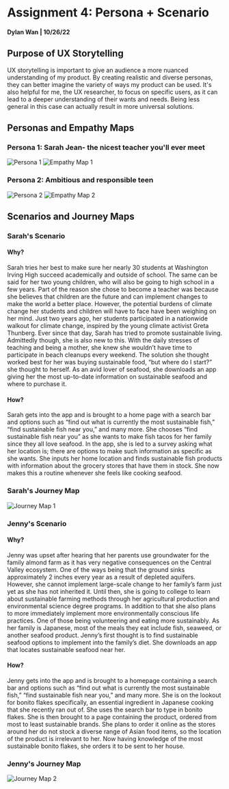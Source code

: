 # Assignment 4: Persona + Scenario 
#### Dylan Wan | 10/26/22

## Purpose of UX Storytelling 
UX storytelling is important to give an audience a more nuanced understanding of my product. By creating realistic and diverse personas, they can better imagine the variety of ways my product can be used. It's also helpful for me, the UX researcher, to focus on specific users, as it can lead to a deeper understanding of their wants and needs. Being less general in this case can actually result in more universal solutions. 

## Personas and Empathy Maps
### Persona 1: Sarah Jean- the nicest teacher you'll ever meet 
![Persona 1](https://user-images.githubusercontent.com/114602097/197993601-cfdaea36-63c7-4c25-9d02-2a5acf598900.png)
![Empathy Map 1](https://user-images.githubusercontent.com/114602097/197993775-415003ea-51c3-4a7c-be1e-21c2c02e598e.png)

### Persona 2: Ambitious and responsible teen 
![Persona 2](https://user-images.githubusercontent.com/114602097/197994003-54ea4d24-9cf0-4bda-a4ee-02fb647a9543.png)
![Empathy Map 2](https://user-images.githubusercontent.com/114602097/197994042-afcef592-4d21-4b27-836e-7e77468550b2.png)

## Scenarios and Journey Maps
### Sarah's Scenario
#### Why?
Sarah tries her best to make sure her nearly 30 students at Washington Irving High succeed academically and outside of school. The same can be said for her two young children, who will also be going to high school in a few years. Part of the reason she chose to become a teacher was because she believes that children are the future and can implement changes to make the world a better place. However, the potential burdens of climate change her students and children will have to face have been weighing on her mind. Just two years ago, her students participated in a nationwide walkout for climate change, inspired by the young climate activist Greta Thunberg. Ever since that day, Sarah has tried to promote sustainable living. Admittedly though, she is also new to this. With the daily stresses of teaching and being a mother, she knew she wouldn’t have time to participate in beach cleanups every weekend. The solution she thought worked best for her was buying sustainable food, “but where do I start?” she thought to herself. As an avid lover of seafood, she downloads an app giving her the most up-to-date information on sustainable seafood and where to purchase it. 
#### How?
Sarah gets into the app and is brought to a home page with a search bar and options such as “find out what is currently the most sustainable fish,” “find sustainable fish near you,” and many more. She chooses “find sustainable fish near you” as she wants to make fish tacos for her family since they all love seafood. In the app, she is led to a survey asking what her location is; there are options to make such information as specific as she wants. She inputs her home location and finds sustainable fish products with information about the grocery stores that have them in stock. She now makes this a routine whenever she feels like cooking seafood. 
### Sarah's Journey Map
![Journey Map 1](https://user-images.githubusercontent.com/114602097/197994816-8d9e5621-d010-4f25-bf6d-4cfbac39c546.png)

### Jenny's Scenario
#### Why?
Jenny was upset after hearing that her parents use groundwater for the family almond farm as it has very negative consequences on the Central Valley ecosystem. One of the ways being that the ground sinks approximately 2 inches every year as a result of depleted aquifers. However, she cannot implement large-scale change to her family’s farm just yet as she has not inherited it. Until then, she is going to college to learn about sustainable farming methods through her agricultural production and environmental science degree programs. In addition to that she also plans to more immediately implement more environmentally conscious life practices. One of those being volunteering and eating more sustainably. As her family is Japanese, most of the meals they eat include fish, seaweed, or another seafood product. Jenny’s first thought is to find sustainable seafood options to implement into the family’s diet. She downloads an app that locates sustainable seafood near her. 

#### How?
Jenny gets into the app and is brought to a homepage containing a search bar and options such as “find out what is currently the most sustainable fish,” “find sustainable fish near you,” and many more. She is on the lookout for bonito flakes specifically, an essential ingredient in Japanese cooking that she recently ran out of. She uses the search bar to type in bonito flakes. She is then brought to a page containing the product, ordered from most to least sustainable brands. She plans to order it online as the stores around her do not stock a diverse range of Asian food items, so the location of the product is irrelevant to her. Now having knowledge of the most sustainable bonito flakes, she orders it to be sent to her house. 
### Jenny's Journey Map
![Journey Map 2](https://user-images.githubusercontent.com/114602097/197995166-1a093afa-0644-4973-9038-a95c8dd3492e.png)





